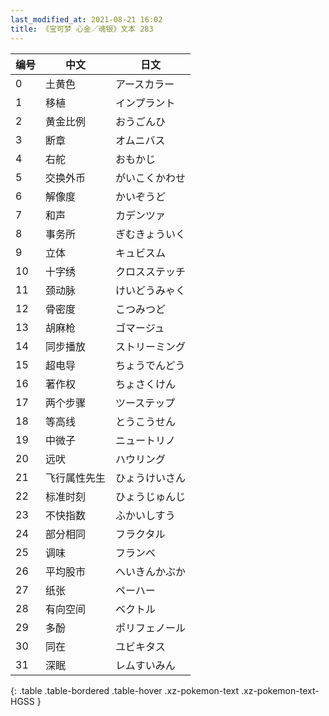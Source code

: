 ```yaml
---
last_modified_at: 2021-08-21 16:02
title: 《宝可梦 心金／魂银》文本 283
---
```

| 编号 | 中文 | 日文 |
| ---- | ---- | ---- |
| 0 | 土黄色 | アースカラー |
| 1 | 移植 | インプラント |
| 2 | 黄金比例 | おうごんひ |
| 3 | 断章 | オムニバス |
| 4 | 右舵 | おもかじ |
| 5 | 交换外币 | がいこくかわせ |
| 6 | 解像度 | かいぞうど |
| 7 | 和声 | カデンツァ |
| 8 | 事务所 | ぎむきょういく |
| 9 | 立体 | キュビスム |
| 10 | 十字绣 | クロスステッチ |
| 11 | 颈动脉 | けいどうみゃく |
| 12 | 骨密度 | こつみつど |
| 13 | 胡麻枪 | ゴマージュ |
| 14 | 同步播放 | ストリーミング |
| 15 | 超电导 | ちょうでんどう |
| 16 | 著作权 | ちょさくけん |
| 17 | 两个步骤 | ツーステップ |
| 18 | 等高线 | とうこうせん |
| 19 | 中微子 | ニュートリノ |
| 20 | 远吠 | ハウリング |
| 21 | 飞行属性先生 | ひょうけいさん |
| 22 | 标准时刻 | ひょうじゅんじ |
| 23 | 不快指数 | ふかいしすう |
| 24 | 部分相同 | フラクタル |
| 25 | 调味 | フランベ |
| 26 | 平均股市 | へいきんかぶか |
| 27 | 纸张 | ペーハー |
| 28 | 有向空间 | ベクトル |
| 29 | 多酚 | ポリフェノール |
| 30 | 同在 | ユビキタス |
| 31 | 深眠 | レムすいみん |
{: .table .table-bordered .table-hover .xz-pokemon-text .xz-pokemon-text-HGSS }